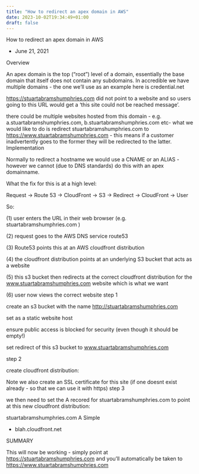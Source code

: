 ```yaml
---
title: "How to redirect an apex domain in AWS"
date: 2023-10-02T19:34:49+01:00
draft: false
---
```


 How to redirect an apex domain in AWS
- June 21, 2021


Overview

An apex domain is the top (“root”) level of a domain, essentially the base domain that itself does not contain any subdomains. In accredible we have multiple domains - the one we’ll use as an example here is credential.net

https://stuartabramshumphries.com  did not point to a website and so users going to this URL would get a ‘this site could not be reached message’.

there could be multiple websites hosted from this domain - e.g. a.stuartabramshumphries.com, b.stuartabramshumphries.com etc- what we would like to do is redirect  stuartabramshumphries.com to https://www.stuartabramshumphries.com - this means if a customer inadvertently goes to the former they will be redirected to the latter.
Implementation

Normally to redirect a hostname we would use a CNAME or an ALIAS - however we cannot (due to DNS standards) do this with an apex domainname.

What the fix for this is at a high level:

Request → Route 53 → CloudFront → S3 → Redirect → CloudFront → User

So:

(1) user enters the URL in their web browser (e.g. stuartabramshumphries.com )

(2) request goes to the AWS DNS service route53

(3) Route53 points this at an AWS cloudfront distribution

(4) the cloudfront distribution points at an underlying S3 bucket that acts as a website

(5) this s3 bucket then redirects at the correct cloudfront distribution for the www.stuartabramshumphries.com website which is what we want

(6) user now views the correct website
step 1

create an s3 bucket with the name http://stuartabramshumphries.com

set as a static website host

ensure public access is blocked for security (even though it should be empty!)

set redirect of this s3 bucket to www.stuartabramshumphries.com

step 2

create cloudfront distribution:

Note we also create an SSL certificate for this site (if one doesnt exist already - so that we can use it with https)
step 3

we then need to set the A recored for stuartabramshumphries.com to point at this new cloudfront distribution:





stuartabramshumphries.com  A  Simple


 - blah.cloudfront.net





SUMMARY


This will now be working - simply point at https://stuartabramshumphries.com and you’ll automatically be taken to https://www.stuartabramshumphries.com

